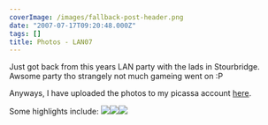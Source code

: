 ```yaml
---
coverImage: /images/fallback-post-header.png
date: "2007-07-17T09:20:48.000Z"
tags: []
title: Photos - LAN07
---
```


Just got back from this years LAN party with the lads in Stourbridge. Awsome party tho strangely not much gameing went on :P

<!-- more -->

Anyways, I have uploaded the photos to my picassa account [here](https://picasaweb.google.com/mike.cann/LAN07).

Some highlights include:
[![](https://lh5.google.com/mike.cann/Rpx404X9FdI/AAAAAAAAAwY/uiT3zyxwne4/s144/DSC00882.JPG)](https://picasaweb.google.com/mike.cann/LAN07/photo#5088074528903206354)[![](https://lh3.google.com/mike.cann/Rpx5CYX9FnI/AAAAAAAAAxo/w7H_vJQw2ZI/s144/DSC00897.JPG)](https://picasaweb.google.com/mike.cann/LAN07/photo#5088074760831440498)[![](https://lh4.google.com/mike.cann/Rpx5AoX9FlI/AAAAAAAAAxY/WjIyyslNdvM/s144/DSC00893.JPG)](https://picasaweb.google.com/mike.cann/LAN07/photo#5088074730766669394)
